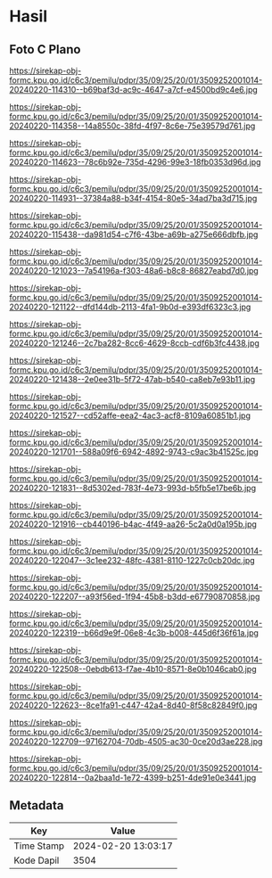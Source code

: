 # Hasil

## Foto C Plano

https://sirekap-obj-formc.kpu.go.id/c6c3/pemilu/pdpr/35/09/25/20/01/3509252001014-20240220-114310--b69baf3d-ac9c-4647-a7cf-e4500bd9c4e6.jpg

https://sirekap-obj-formc.kpu.go.id/c6c3/pemilu/pdpr/35/09/25/20/01/3509252001014-20240220-114358--14a8550c-38fd-4f97-8c6e-75e39579d761.jpg

https://sirekap-obj-formc.kpu.go.id/c6c3/pemilu/pdpr/35/09/25/20/01/3509252001014-20240220-114623--78c6b92e-735d-4296-99e3-18fb0353d96d.jpg

https://sirekap-obj-formc.kpu.go.id/c6c3/pemilu/pdpr/35/09/25/20/01/3509252001014-20240220-114931--37384a88-b34f-4154-80e5-34ad7ba3d715.jpg

https://sirekap-obj-formc.kpu.go.id/c6c3/pemilu/pdpr/35/09/25/20/01/3509252001014-20240220-115438--da981d54-c7f6-43be-a69b-a275e666dbfb.jpg

https://sirekap-obj-formc.kpu.go.id/c6c3/pemilu/pdpr/35/09/25/20/01/3509252001014-20240220-121023--7a54196a-f303-48a6-b8c8-86827eabd7d0.jpg

https://sirekap-obj-formc.kpu.go.id/c6c3/pemilu/pdpr/35/09/25/20/01/3509252001014-20240220-121122--dfd144db-2113-4fa1-9b0d-e393df6323c3.jpg

https://sirekap-obj-formc.kpu.go.id/c6c3/pemilu/pdpr/35/09/25/20/01/3509252001014-20240220-121246--2c7ba282-8cc6-4629-8ccb-cdf6b3fc4438.jpg

https://sirekap-obj-formc.kpu.go.id/c6c3/pemilu/pdpr/35/09/25/20/01/3509252001014-20240220-121438--2e0ee31b-5f72-47ab-b540-ca8eb7e93b11.jpg

https://sirekap-obj-formc.kpu.go.id/c6c3/pemilu/pdpr/35/09/25/20/01/3509252001014-20240220-121527--cd52affe-eea2-4ac3-acf8-8109a60851b1.jpg

https://sirekap-obj-formc.kpu.go.id/c6c3/pemilu/pdpr/35/09/25/20/01/3509252001014-20240220-121701--588a09f6-6942-4892-9743-c9ac3b41525c.jpg

https://sirekap-obj-formc.kpu.go.id/c6c3/pemilu/pdpr/35/09/25/20/01/3509252001014-20240220-121831--8d5302ed-783f-4e73-993d-b5fb5e17be6b.jpg

https://sirekap-obj-formc.kpu.go.id/c6c3/pemilu/pdpr/35/09/25/20/01/3509252001014-20240220-121916--cb440196-b4ac-4f49-aa26-5c2a0d0a195b.jpg

https://sirekap-obj-formc.kpu.go.id/c6c3/pemilu/pdpr/35/09/25/20/01/3509252001014-20240220-122047--3c1ee232-48fc-4381-8110-1227c0cb20dc.jpg

https://sirekap-obj-formc.kpu.go.id/c6c3/pemilu/pdpr/35/09/25/20/01/3509252001014-20240220-122207--a93f56ed-1f94-45b8-b3dd-e67790870858.jpg

https://sirekap-obj-formc.kpu.go.id/c6c3/pemilu/pdpr/35/09/25/20/01/3509252001014-20240220-122319--b66d9e9f-06e8-4c3b-b008-445d6f36f61a.jpg

https://sirekap-obj-formc.kpu.go.id/c6c3/pemilu/pdpr/35/09/25/20/01/3509252001014-20240220-122508--0ebdb613-f7ae-4b10-8571-8e0b1046cab0.jpg

https://sirekap-obj-formc.kpu.go.id/c6c3/pemilu/pdpr/35/09/25/20/01/3509252001014-20240220-122623--8ce1fa91-c447-42a4-8d40-8f58c82849f0.jpg

https://sirekap-obj-formc.kpu.go.id/c6c3/pemilu/pdpr/35/09/25/20/01/3509252001014-20240220-122709--97162704-70db-4505-ac30-0ce20d3ae228.jpg

https://sirekap-obj-formc.kpu.go.id/c6c3/pemilu/pdpr/35/09/25/20/01/3509252001014-20240220-122814--0a2baa1d-1e72-4399-b251-4de91e0e3441.jpg


## Metadata

| Key        | Value               |
| ---------- | ------------------- |
| Time Stamp | 2024-02-20 13:03:17 |
| Kode Dapil | 3504                |



